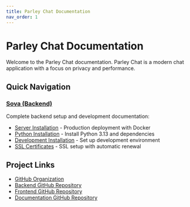 ```yaml
---
title: Parley Chat Documentation
nav_order: 1
---
```


# Parley Chat Documentation

Welcome to the Parley Chat documentation. Parley Chat is a modern chat application with a focus on privacy and performance.

## Quick Navigation

### [Sova (Backend)](sova/)
Complete backend setup and development documentation:
- [Server Installation](sova/server-installation.md) - Production deployment with Docker
- [Python Installation](sova/python-installation.md) - Install Python 3.13 and dependencies
- [Development Installation](sova/development-installation.md) - Set up development environment
- [SSL Certificates](sova/ssl-certificates.md) - SSL setup with automatic renewal

## Project Links

- [GitHub Organization](https://github.com/Parley-Chat)
- [Backend GitHub Repository](https://github.com/Parley-Chat/sova)
- [Frontend GitHub Repository](https://github.com/Parley-Chat/mura)
- [Documentation GitHub Repository](https://github.com/Parley-Chat/documentation)